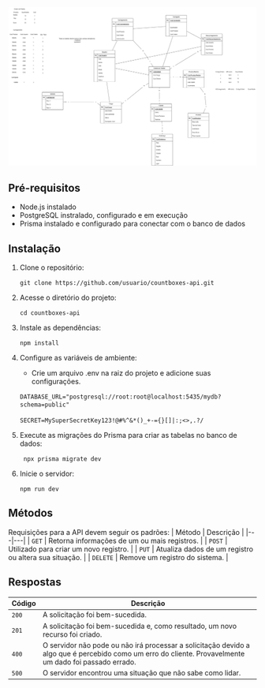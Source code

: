 <img src="./ModelagemEngSoft.drawio.png">


## Pré-requisitos
- Node.js instalado
- PostgreSQL instralado, configurado e em execução
- Prisma instalado e configurado para conectar com o banco de dados

## Instalação
1. Clone o repositório:
    ```
    git clone https://github.com/usuario/countboxes-api.git
2. Acesse o diretório do projeto:
    ```
    cd countboxes-api
3. Instale as dependências:
   ```
   npm install
4. Configure as variáveis de ambiente:
   - Crie um arquivo .env na raiz do projeto e adicione suas configurações.

   ```
   DATABASE_URL="postgresql://root:root@localhost:5435/mydb?schema=public"
   
   SECRET=MySuperSecretKey123!@#%^&*()_+-={}[]|:;<>,.?/
5. Execute as migrações do Prisma para criar as tabelas no banco de dados:
   ```
    npx prisma migrate dev
6. Inicie o servidor:
   ```
   npm run dev
## Métodos
Requisições para a API devem seguir os padrões:
| Método | Descrição |
|---|---|
| `GET` | Retorna informações de um ou mais registros. |
| `POST` | Utilizado para criar um novo registro. |
| `PUT` | Atualiza dados de um registro ou altera sua situação. |
| `DELETE` | Remove um registro do sistema. |

## Respostas

| Código | Descrição |
|---|---|
| `200` | A solicitação foi bem-sucedida.|
| `201` | A solicitação foi bem-sucedida e, como resultado, um novo recurso foi criado.|
| `400` | O servidor não pode ou não irá processar a solicitação devido a algo que é percebido como um erro do cliente. Provavelmente um dado foi passado errado.|
| `500` | O servidor encontrou uma situação que não sabe como lidar.|
